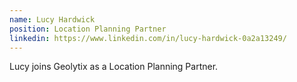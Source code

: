 ```yaml
---
name: Lucy Hardwick
position: Location Planning Partner
linkedin: https://www.linkedin.com/in/lucy-hardwick-0a2a13249/
---
```


Lucy joins Geolytix as a Location Planning Partner.
